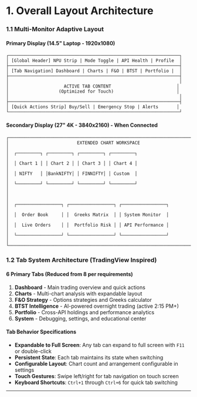 # **1. Overall Layout Architecture**

### **1.1 Multi-Monitor Adaptive Layout**

#### **Primary Display (14.5" Laptop - 1920x1080)**
```
┌─────────────────────────────────────────────────────────────────┐
│ [Global Header] NPU Strip | Mode Toggle | API Health | Profile  │
├─────────────────────────────────────────────────────────────────┤
│ [Tab Navigation] Dashboard | Charts | F&O | BTST | Portfolio |  │
├─────────────────────────────────────────────────────────────────┤
│                                                                 │
│                     ACTIVE TAB CONTENT                         │
│                   (Optimized for Touch)                        │
│                                                                 │
├─────────────────────────────────────────────────────────────────┤
│ [Quick Actions Strip] Buy/Sell | Emergency Stop | Alerts       │
└─────────────────────────────────────────────────────────────────┘
```

#### **Secondary Display (27" 4K - 3840x2160) - When Connected**
```
┌─────────────────────────────────────────────────────────────────────────────┐
│                          EXTENDED CHART WORKSPACE                           │
│  ┌─────────┐ ┌─────────┐ ┌─────────┐ ┌─────────┐                          │
│  │ Chart 1 │ │ Chart 2 │ │ Chart 3 │ │ Chart 4 │                          │
│  │ NIFTY   │ │BankNIFTY│ │ FINNIFTY│ │ Custom  │                          │
│  └─────────┘ └─────────┘ └─────────┘ └─────────┘                          │
│                                                                             │
│  ┌─────────────────┐ ┌─────────────────┐ ┌─────────────────┐             │
│  │  Order Book     │ │  Greeks Matrix  │ │ System Monitor  │             │
│  │  Live Orders    │ │  Portfolio Risk │ │ API Performance │             │
│  └─────────────────┘ └─────────────────┘ └─────────────────┘             │
└─────────────────────────────────────────────────────────────────────────────┘
```

### **1.2 Tab System Architecture (TradingView Inspired)**

#### **6 Primary Tabs (Reduced from 8 per requirements)**
1. **Dashboard** - Main trading overview and quick actions
2. **Charts** - Multi-chart analysis with expandable layout
3. **F&O Strategy** - Options strategies and Greeks calculator
4. **BTST Intelligence** - AI-powered overnight trading (active 2:15 PM+)
5. **Portfolio** - Cross-API holdings and performance analytics
6. **System** - Debugging, settings, and educational center

#### **Tab Behavior Specifications**
- **Expandable to Full Screen**: Any tab can expand to full screen with `F11` or double-click
- **Persistent State**: Each tab maintains its state when switching
- **Configurable Layout**: Chart count and arrangement configurable in settings
- **Touch Gestures**: Swipe left/right for tab navigation on touch screen
- **Keyboard Shortcuts**: `Ctrl+1` through `Ctrl+6` for quick tab switching

---
